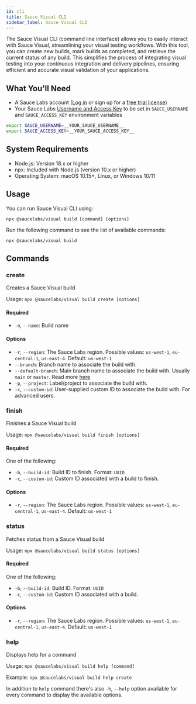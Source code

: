 ```yaml
---
id: cli
title: Sauce Visual CLI
sidebar_label: Sauce Visual CLI
---
```


The Sauce Visual CLI (command line interface) allows you to easily interact with Sauce Visual, streamlining your visual testing workflows. With this tool, you can create new builds, mark builds as completed, and retrieve the current status of any build. This simplifies the process of integrating visual testing into your continuous integration and delivery pipelines, ensuring efficient and accurate visual validation of your applications.

## What You'll Need

- A Sauce Labs account ([Log in](https://accounts.saucelabs.com/am/XUI/#login/) or sign up for a [free trial license](https://saucelabs.com/sign-up))
- Your Sauce Labs [Username and Access Key](https://app.saucelabs.com/user-settings) to be set in `SAUCE_USERNAME` and `SAUCE_ACCESS_KEY` environment variables

```sh
export SAUCE_USERNAME=__YOUR_SAUCE_USERNAME__
export SAUCE_ACCESS_KEY=__YOUR_SAUCE_ACCESS_KEY__
```

## System Requirements

- Node.js: Version 18.x or higher
- npx: Included with Node.js (version 10.x or higher)
- Operating System: macOS 10.15+, Linux, or Windows 10/11

## Usage

You can run Sauce Visual CLI using:

`npx @saucelabs/visual build [command] [options]`

Run the following command to see the list of available commands:

`npx @saucelabs/visual build`

## Commands

### create 

Creates a Sauce Visual build

Usage: `npx @saucelabs/visual build create [options]`

#### Required

- `-n`, `--name`: Build name

#### Options

- `-r`, `--region`: The Sauce Labs region. Possible values: `us-west-1`, `eu-central-1`, `us-east-4`. Default: `us-west-1`
- `--branch`: Branch name to associate the build with.
- `--default-branch`: Main branch name to associate the build with. Usually `main` or `master`. Read more [here](https://docs.saucelabs.com/visual-testing/workflows/ci/)
- `-p`, `--project`: Label/project to associate the build with.
- `-c`, `--custom-id`: User-supplied custom ID to associate the build with. For advanced users.

### finish

Finishes a Sauce Visual build

Usage: `npx @saucelabs/visual build finish [options]`

#### Required

One of the following:

- `-b`, `--build-id`: Build ID to finish. Format: `UUID`
- `-c`, `--custom-id`: Custom ID associated with a build to finish.

#### Options
- `-r`, `--region`: The Sauce Labs region. Possible values: `us-west-1`, `eu-central-1`, `us-east-4`. Default: `us-west-1`

### status

Fetches status from a Sauce Visual build

Usage: `npx @saucelabs/visual build status [options]`

#### Required

One of the following:

- `-b`, `--build-id`: Build ID. Format: `UUID`
- `-c`, `--custom-id`: Custom ID associated with a build.

#### Options

- `-r`, `--region`: The Sauce Labs region. Possible values: `us-west-1`, `eu-central-1`, `us-east-4`. Default: `us-west-1`

### help

Displays help for a command

Usage: `npx @saucelabs/visual build help [command]`

Example: `npx @saucelabs/visual build help create`

In addition to `help` command there's also `-h`, `--help` option available for every command to display the available options.
